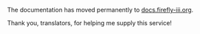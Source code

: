 The documentation has moved permanently to [docs.firefly-iii.org](https://docs.firefly-iii.org/firefly-iii/advanced-concepts/rules/).

Thank you, translators, for helping me supply this service!
